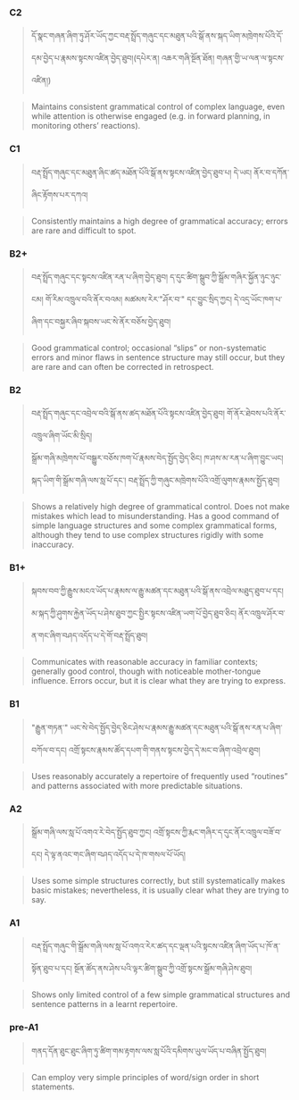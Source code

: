 ### C2
<!-- panels:start -->
<!-- div:left-panel -->

> དོ་སྣང་གཞན་ཞིག་ཏུ་ཤོར་ཡོད་ཀྱང་བརྡ་སྤྲོད་གཞུང་དང་མཐུན་པའི་སྒོ་ནས་སྐད་ཡིག་མཁྲེགས་པོའི་དོ་དམ་བྱེད་པ་རྣམས་སྟངས་འཛིན་བྱེད་ཐུབ།(དཔེར་ན། འཆར་གཞི་སྔོན་ཐོན། གཞན་གྱི་ཡ་ལན་ལ་སྟངས་འཛིན།)


<!-- div:right-panel -->

> Maintains consistent grammatical control of complex language, even while attention is otherwise engaged (e.g. in forward planning, in monitoring others’ reactions).


<!-- panels:end -->


### C1
<!-- panels:start -->
<!-- div:left-panel -->

> བརྡ་སྤྲོད་གཞུང་དང་མཐུན་ཞིང་ཚད་མཐོན་པོའི་སྒོ་ནས་སྟངས་འཛིན་བྱེད་ཐུབ་པ། དེ་ཡང། ནོར་བ་དཀོན་ཞིང་རྟོགས་པར་དཀའ།

<!-- div:right-panel -->

> Consistently maintains a high degree of grammatical accuracy; errors are rare and difficult to spot.


<!-- panels:end -->



### B2+
<!-- panels:start -->
<!-- div:left-panel -->

> བརྡ་སྤྲོད་གཞུང་དང་སྟངས་འཛིན་རན་པ་ཞིག་བྱེད་ཐུབ། ད་དུང་ཚིག་སྒྲུབ་ཀྱི་སྒྲོམ་གཞིར་སྐྱོན་ཉུང་ཉུང་ངམ། གོ་རིམ་འཁྲུལ་བའི་ནོར་བའམ། མཚམས་རེར་"ཤོར་བ་" དང་བྱུང་སྲིད་ཀྱང། དེ་འདྲ་ཡོང་ཁག་པ་ཞིག་དང་བསྐྱར་ཞིབ་སྐབས་ཡང་སེ་ནོར་བཅོས་བྱེད་ཐུབ། 


<!-- div:right-panel -->

> Good grammatical control; occasional “slips” or non-systematic errors and minor flaws in sentence structure may still occur, but they are rare and can often be corrected in retrospect.


<!-- panels:end -->



### B2
<!-- panels:start -->
<!-- div:left-panel -->

> བརྡ་སྤྲོད་གཞུང་དང་འབྲེལ་བའི་སྒོ་ནས་ཚད་མཐོན་པོའི་སྟངས་འཛིན་བྱེད་ཐུབ། གོ་ནོར་ཐེབས་པའི་ནོར་འཁྲུལ་ཞིག་ཡོང་མི་སྲིད།  
སྒྲོམ་གཞི་མཁྲེགས་པོ་བསྒྱུར་བཅོས་ཁག་པོ་རྣམས་བེད་སྤྱོད་བྱེད་ཅིང། ཁ་ཤས་མ་རན་པ་ཞིག་བྱུང་ཡང། སྐད་ཡིག་གི་སྒྲོམ་གཞི་ལས་སླ་པོ་དང་། བརྡ་སྤྲོད་ཀྱི་གཞུང་མཁྲེགས་པོའི་འགྲོ་ལུགས་རྣམས་སྤྱོད་ཐུབ། 


<!-- div:right-panel -->

> Shows a relatively high degree of grammatical control. Does not make mistakes which lead to misunderstanding.
Has a good command of simple language structures and some complex grammatical forms, although they tend to use complex structures rigidly with some inaccuracy.


<!-- panels:end -->


### B1+
<!-- panels:start -->
<!-- div:left-panel -->

> སྐབས་བབ་ཀྱི་རྒྱུས་མངའ་ཡོད་པ་རྣམས་ལ་རྒྱུ་མཚན་དང་མཐུན་པའི་སྒོ་ནས་འབྲེལ་མཐུད་ཐུབ་པ་དང། མ་སྐད་ཀྱི་ཤུགས་རྐྱེན་ཡོད་པ་ཤེས་ཐུབ་ཀྱང་སྤྱིར་སྟངས་འཛིན་ཡག་པོ་བྱེད་ཐུབ་ཅིང། ནོར་འཁྲུལ་ཤོར་བ་ན་གང་ཞིག་བཤད་འདོད་པ་དེ་གོ་བརྡ་སྤྲོད་ཐུབ། 


<!-- div:right-panel -->

> Communicates with reasonable accuracy in familiar contexts; generally good control, though with noticeable mother-tongue influence. Errors occur, but it is clear what they are trying to express.


<!-- panels:end -->



### B1
<!-- panels:start -->
<!-- div:left-panel -->

> "རྒྱུན་གཏན་" ཡང་སེ་བེད་སྤྱོད་བྱེད་ཅིང་ཤེས་པ་རྣམས་རྒྱུ་མཚན་དང་མཐུན་པའི་སྒོ་ནས་རན་པ་ཞིག་བཀོལ་བ་དང། འགྲོ་སྟངས་རྣམས་ཚོད་དཔག་གི་གནས་སྟངས་བྱེད་དེ་མང་བ་ཞིག་འབྲེལ་ཐུབ།

<!-- div:right-panel -->

> Uses reasonably accurately a repertoire of frequently used “routines” and patterns associated with more predictable situations.

<!-- panels:end -->




### A2
<!-- panels:start -->
<!-- div:left-panel -->

> སྒྲོམ་གཞི་ལས་སླ་པོ་འགའ་རེ་བེད་སྤྱོད་ཐུབ་ཀྱང། འགྲོ་སྟངས་ཀྱི་རྨང་གཞིར་ད་དུང་ནོར་འཁྲུལ་བཟོ་བ་དང། དེ་ལྟ་ནའང་གང་ཞིག་བཤད་འདོད་པ་དེ་ཁ་གསལ་པོ་ཡོད།


<!-- div:right-panel -->

> Uses some simple structures correctly, but still systematically makes basic mistakes; nevertheless, it is usually clear what they are trying to say.

<!-- panels:end -->





### A1
<!-- panels:start -->
<!-- div:left-panel -->

> བརྡ་སྤྲོད་གཞུང་གི་སྒྲོམ་གཞི་ལས་སླ་པོ་འགའ་རེར་ཚད་དང་ལྡན་པའི་སྟངས་འཛིན་ཞིག་ཡོད་པ་ཁོ་ན་སྟོན་ཐུབ་པ་དང། སྔོན་ཚོད་ནས་ཤེས་པའི་ལྟར་ཚིག་སྒྲུབ་ཀྱི་འགྲོ་སྟངས་སྒྲོམ་གཞི་ཤེས་ཐུབ།

<!-- div:right-panel -->

> Shows only limited control of a few simple grammatical structures and sentence patterns in a learnt repertoire.


<!-- panels:end -->




### pre-A1
<!-- panels:start -->
<!-- div:left-panel -->

> གནད་དོན་ཐུང་ཐུང་ཞིག་ཏུ་ཚིག་གམ་རྟགས་ལས་སླ་པོའི་དམིགས་ཡུལ་ཡོད་པ་བཞིན་སྤྱོད་ཐུབ།

<!-- div:right-panel -->

> Can employ very simple principles of word/sign order in short statements.


<!-- panels:end -->